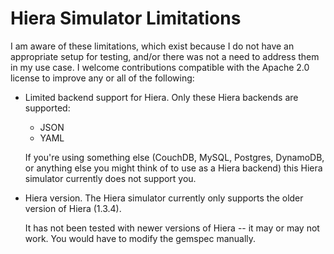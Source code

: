 Hiera Simulator Limitations
===========================

I am aware of these limitations, which exist because I do not have an appropriate setup for testing, and/or there was not a need to address them in my use case. I welcome contributions compatible with the Apache 2.0 license to improve any or all of the following:

- Limited backend support for Hiera. Only these Hiera backends are supported:
  - JSON
  - YAML

  If you're using something else (CouchDB, MySQL, Postgres, DynamoDB, or anything else you might think of to use as a Hiera backend) this Hiera simulator currently does not support you.

- Hiera version. The Hiera simulator currently only supports the older version of Hiera (1.3.4).

  It has not been tested with newer versions of Hiera -- it may or may not work. You would have to modify the gemspec manually.
